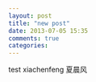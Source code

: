```yaml
---
layout: post
title: "new post"
date: 2013-07-05 15:35
comments: true
categories: 
---
```

test xiachenfeng
夏晨风
